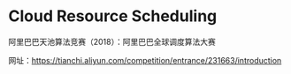# Cloud Resource Scheduling
阿里巴巴天池算法竞赛（2018）：阿里巴巴全球调度算法大赛

网址：https://tianchi.aliyun.com/competition/entrance/231663/introduction
